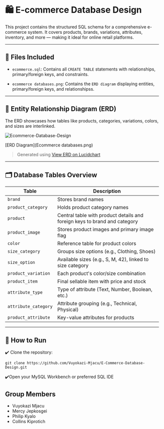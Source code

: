 
# 🛍️ E-commerce Database Design

This project contains the structured SQL schema for a comprehensive e-commerce system. It covers products, brands, variations, attributes, inventory, and more — making it ideal for online retail platforms.

---

## 📁 Files Included

- `ecommerce.sql`: Contains all `CREATE TABLE` statements with relationships, primary/foreign keys, and constraints.

- `ecommerce databases.png`: Contains the `ERD diagram` displaying entities, primary/foreign keys, and relationshipss.
---

## 🧩 Entity Relationship Diagram (ERD)

The ERD showcases how tables like products, categories, variations, colors, and sizes are interlinked.

![Ecommerce-Database-Design](https://github.com/user-attachments/assets/17994746-469d-4538-a3a9-da974922ec77)

[ERD Diagram](Ecommerce databases.png) 

> Generated using [View ERD on Lucidchart](https://lucid.app/lucidchart/b4a385f3-a94a-447a-9102-b7a744540ddf/edit?view_items=gAW.t~0RQXyP&invitationId=inv_82171060-b64c-4468-8248-ed2a0601ac5e)  


---

## 🗂️ Database Tables Overview

| Table | Description |
|-------|-------------|
| `brand` | Stores brand names |
| `product_category` | Holds product category names |
| `product` | Central table with product details and foreign keys to brand and category |
| `product_image` | Stores product images and primary image flag |
| `color` | Reference table for product colors |
| `size_category` | Groups size options (e.g., Clothing, Shoes) |
| `size_option` | Available sizes (e.g., S, M, 42), linked to size category |
| `product_variation` | Each product's color/size combination |
| `product_item` | Final sellable item with price and stock |
| `attribute_type` | Type of attribute (Text, Number, Boolean, etc.) |
| `attribute_category` | Attribute grouping (e.g., Technical, Physical) |
| `product_attribute` | Key-value attributes for products |

---

## 🚀 How to Run
✔️ Clone the repository:

    git clone https://github.com/Vuyokazi-Mjacu/E-Commerce-Database-Design.git
    
 ✔️Open your MySQL Workbench or preferred SQL IDE

## Group Members 
- Vuyokazi Mjacu
- Mercy Jepkosgei
- Philip Kyalo
- Collins Kiprotich

